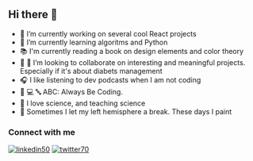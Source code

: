 ## Hi there 👋


- 🔭 I’m currently working on several cool React projects
- 🌱 I’m currently learning algoritms and Python
- 📚 I'm currently reading a book on design elements and color theory
- 👯 🦄 I’m looking to collaborate on interesting and meaningful projects. Especially if it's about diabets management
- 🎧 I like listening to dev podcasts when I am not coding
- 🤖 💻 🔤 ABC: Always Be Coding.
- 🥽 I love science, and teaching science
- 🎨 Sometimes I let my left hemisphere a break. These days I paint

<!--
**szaster/szaster** is a ✨ _special_ ✨ repository because its `README.md` (this file) appears on your GitHub profile.

Here are some ideas to get you started:


- 💬 Ask me about ...
- 📫 How to reach me: ...
- 😄 Pronouns: ...
- ⚡ Fun fact: ...
-->


### Connect with me

[![linkedin50](https://user-images.githubusercontent.com/41549193/105802669-4b9d5280-5f61-11eb-8960-a924484caacf.jpeg)][1]
[![twitter70](https://user-images.githubusercontent.com/41549193/105803374-f9f5c780-5f62-11eb-9db0-904a417b0ee9.gif)][2]


[1]: https://www.linkedin.com/in/svitlana-zaster-77a9a06b/
[2]: https://twitter.com/szaster


